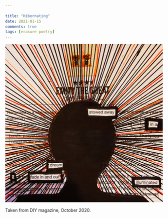 ```yaml
---

title: "Hibernating"
date: 2021-01-15
comments: true
tags: [erasure poetry]
---
```


<img src="/assets/images/articles/2021/hibernating.jpeg" class="responsive"><br>

Taken from DIY magazine, October 2020.
